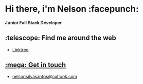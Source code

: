 <h1>Hi there, i'm Nelson :facepunch:</h1>
<h4>Junior Full Stack Developer</h4>
<!--<img src="https://gitlab.com/nelsonsantos22/support/-/raw/master/banner-04.png">-->

<!--<p><i>"It's never too late to be great."</i></p>
<p>From a social communication graduation to the tech world.</p>-->
<!--<p>Technology was always something that has driven me and after spending years feeling unfulfilled professionally I stepped up and decided to take a leap of faith and engage in a world that has always fascinated me.
From that moment on, I have been learning new programming languages, technologies and how development works.-->

<h2>:telescope: Find me around the web</h2>
<ul>
 <!--<li><a href="https://www.linkedin.com/in/nelsonsantos22/">Linkedin</li>-->
  <li><a href="https://linktr.ee/nelsonsantos22">Linktree</li>
</ul>
<h2>:mega: Get in touch</h2>
<ul>
 <li><a href="mailto:nelsonsilvasantos@outlook.com">nelsonsilvasantos@outlook.com</li>
</ul>

<!--Here are some ideas to get you started:

- 🔭 I’m currently working on ...
- 🌱 I’m currently learning ...
- 👯 I’m looking to collaborate on ...
- 🤔 I’m looking for help with ...
- 💬 Ask me about ...
- 📫 How to reach me: ...
- 😄 Pronouns: ...
- ⚡ Fun fact: ...
-->
